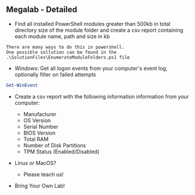 ## Megalab - Detailed

- Find all installed PowerShell modules greater than 500kb in total directory size of the module folder and create a csv report containing each module name, path and size in kb

```text
There are many ways to do this in powershell.
One possible sollution can be found in the .\SolutionFiles\EnumerateModuleFolders.ps1 file
```

- *Windows*: Get all logon events from your computer's event log, optionally filter on failed attempts

```Powershell
Get-WinEvent
```

- Create a csv report with the following information information from your computer:
  - Manufacturer
  - OS Version
  - Serial Number
  - BIOS Version
  - Total RAM
  - Number of Disk Partitions
  - TPM Status (Enabled/Disabled)

- Linux or MacOS?
  - Please teach us!

- Bring Your Own Lab!
